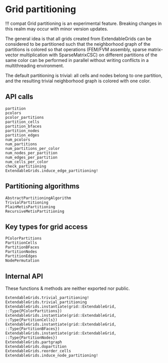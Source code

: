 # Grid partitioning

!!! compat
    Grid partitioning is an experimental feature. Breaking changes
    in this realm may occur with minor version updates.

The general idea is that all grids created from ExtendableGrids
can be considered to be partitioned such that the neighborhood graph  of
the partitions is colored so that operations (FEM/FVM assembly, sparse matrix-vector multiplication
with SparseMatrixCSC) on different partitions of the same color can be performed in parallel 
without writing conflicts in a multithreading environment.


The default partitioning is trivial: all cells and nodes belong to one partition,
and the resulting trivial neighborhood graph is colored with one color.

## API calls
```@docs
partition
pcolors
pcolor_partitions
partition_cells
partition_bfaces
partition_nodes
partition_edges
num_pcolors
num_partitions
num_partitions_per_color
num_nodes_per_partition
num_edges_per_partition
num_cells_per_color
check_partitioning
ExtendableGrids.induce_edge_partitioning!
```


## Partitioning algorithms
```@docs
AbstractPartitioningAlgorithm
TrivialPartitioning
PlainMetisPartitioning
RecursiveMetisPartitioning
```

## Key types for grid access
```@docs
PColorPartitions 
PartitionCells
PartitionBFaces
PartitionNodes
PartitionEdges
NodePermutation
```

## Internal API
These functions & methods are neither exported nor public.
```@docs
ExtendableGrids.trivial_partitioning!
ExtendableGrids.trivial_partitioning
ExtendableGrids.instantiate(grid::ExtendableGrid, ::Type{PColorPartitions})
ExtendableGrids.instantiate(grid::ExtendableGrid, ::Type{PartitionCells})
ExtendableGrids.instantiate(grid::ExtendableGrid, ::Type{PartitionBFaces})
ExtendableGrids.instantiate(grid::ExtendableGrid, ::Type{PartitionNodes})
ExtendableGrids.partgraph
ExtendableGrids.dopartition
ExtendableGrids.reorder_cells
ExtendableGrids.induce_node_partitioning!
```
